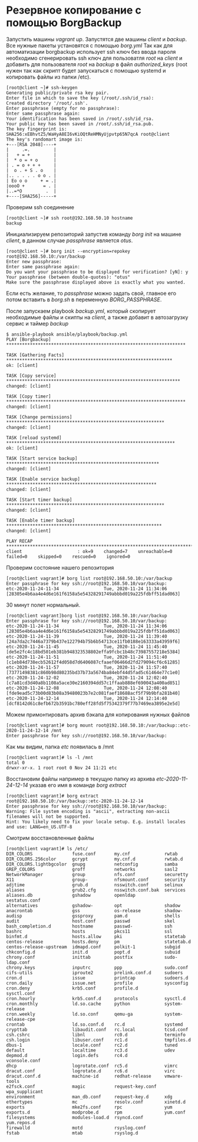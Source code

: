 # Резервное копирование с помощью BorgBackup

Запустить машины *vagrant up*. Запустятся две машины *client* и *backup*.
Все нужные пакеты установятся с помощью *borg.yml*
Так как для автоматизации borgbackup использует ssh ключ без ввода пароля необходимо сгенерировать ssh ключ для пользоватля *root* на *client* и добавить для пользователя *root* на *backup* в файл *authorized_keys* (root нужен так как скрипт будет запускаться с помощью systemd и копировать файлы из папки /etc).

	[root@client ~]# ssh-keygen
	Generating public/private rsa key pair.
	Enter file in which to save the key (/root/.ssh/id_rsa): 
	Created directory '/root/.ssh'.
	Enter passphrase (empty for no passphrase): 
	Enter same passphrase again: 
	Your identification has been saved in /root/.ssh/id_rsa.
	Your public key has been saved in /root/.ssh/id_rsa.pub.
	The key fingerprint is:
	SHA256:xEBhvtZ5/WaHyA8EI6vKiOQtReHMNyUjpvtp65N7qcA root@client
	The key's randomart image is:
	+---[RSA 2048]----+
	|     .=.         |
	|   + = +         |
	|  * o = + o      |
	| . = o + + +     |
	|  o . + S . o    |
	|.. . . . . o o . |
	| Eo o o     + = .|
	|oooO +       = . |
	|..=*O         .  |
	+----[SHA256]-----+

Проверим ssh соединение

	[root@client ~]# ssh root@192.168.50.10 hostname
	backup

Инициализируем репозиторий запустив команду *borg init* на машине *client*, в данном случае *passphrase* является *otus*.

	[root@client ~]# borg init --encryption=repokey root@192.168.50.10:/var/backup
	Enter new passphrase: 
	Enter same passphrase again: 
	Do you want your passphrase to be displayed for verification? [yN]: y
	Your passphrase (between double-quotes): "otus"
	Make sure the passphrase displayed above is exactly what you wanted.

Если есть желание, то *passphrase* можно задать свой, главное его потом вставить в *borg.sh* в переменную *BORG_PASSPHRASE*.

После запускаем playbook *backup.yml*, который скопирует необходимые файлы и скипты на *client*, а также добавит в автозагрузку сервис и таймер *backup*

	$ ansible-playbook ansible/playbook/backup.yml
	PLAY [Borgbackup] ********************************************************************

	TASK [Gathering Facts] ***************************************************************
	ok: [client]

	TASK [Copy service] ******************************************************************
	changed: [client]

	TASK [Copy timer] ********************************************************************
	changed: [client]

	TASK [Change permissions] ************************************************************
	changed: [client]

	TASK [reload systemd] ****************************************************************
	ok: [client]

	TASK [Start service backup] **********************************************************
	changed: [client]

	TASK [Enable service backup] *********************************************************
	changed: [client]

	TASK [Start timer backup] ************************************************************
	changed: [client]

	TASK [Enable timer backup] ***********************************************************
	changed: [client]

	PLAY RECAP ***************************************************************************
	client                     : ok=9    changed=7    unreachable=0    failed=0    skipped=0    rescued=0    ignored=0   

Проверим состояние нашего репозитория

	[root@client vagrant]# borg list root@192.168.50.10:/var/backup
	Enter passphrase for key ssh://root@192.168.50.10/var/backup: 
	etc-2020-11-24-11-34                 Tue, 2020-11-24 11:34:06 [28305e4b6aa4e4d6e161f6158a5e54328291749abbbd019a225fdbff51dad063]

30 минут полет нормальный.

	[root@client vagrant]borg list root@192.168.50.10:/var/backup
	Enter passphrase for key ssh://root@192.168.50.10/var/backup: 
	etc-2020-11-24-11-34                 Tue, 2020-11-24 11:34:06 [28305e4b6aa4e4d6e161f6158a5e54328291749abbbd019a225fdbff51dad063]
	etc-2020-11-24-11-39                 Tue, 2020-11-24 11:39:40 [24a7da2c7446a7379b437e122794b75b6b54713ce11fb0188e163333a43959f6]
	etc-2020-11-24-11-45                 Tue, 2020-11-24 11:45:40 [de5e2fc4c18bd501eb381b948323538802effa9fcbc1b48c73987557218e5384]
	etc-2020-11-24-11-51                 Tue, 2020-11-24 11:51:40 [c1eb84d738ecb52612f4d058d7d6406087cfaaef06466d2fd279094cf6c61285]
	etc-2020-11-24-11-57                 Tue, 2020-11-24 11:57:40 [73771498381c860b98d80235bd37b73a5674ba84ebf44d5fad5c61464e77c1e0]
	etc-2020-11-24-12-02                 Tue, 2020-11-24 12:02:40 [c7a81cd3d40a8b1108a5ace30e2160394dd57c1ffaab888ef690043a400ad851]
	etc-2020-11-24-12-08                 Tue, 2020-11-24 12:08:40 [fde9ead5c73b00d83b08a39480023b7e2c081faef18688acf5f79b9bfa281b40]
	etc-2020-11-24-12-14                 Tue, 2020-11-24 12:14:40 [dcf8142d61c8efb672b3591bc780eff28fd5f75342379f77b7469ea3895e2e5d]

Можем примонтировать архив бэкапа для копирования нужных файлов

	[root@client vagrant]# borg mount root@192.168.50.10:/var/backup::etc-2020-11-24-12-14 /mnt
	Enter passphrase for key ssh://root@192.168.50.10/var/backup: 

Как мы видим, папка *etc* появилась в /mnt

	[root@client vagrant]# ls -l /mnt
	total 0
	drwxr-xr-x. 1 root root 0 Nov 24 11:21 etc


Восстановим файлы например в текущую папку из архива *etc-2020-11-24-12-14* указав его имя в команде *borg extract*

	[root@client vagrant]# borg extract root@192.168.50.10:/var/backup::etc-2020-11-24-12-14
	Enter passphrase for key ssh://root@192.168.50.10/var/backup: 
	Warning: File system encoding is "ascii", extracting non-ascii filenames will not be supported.
	Hint: You likely need to fix your locale setup. E.g. install locales and use: LANG=en_US.UTF-8

Смотрим восстановленные файлы

	[root@client vagrant]# ls /etc/
	DIR_COLORS               fuse.conf       my.cnf             rwtab
	DIR_COLORS.256color      gcrypt          my.cnf.d           rwtab.d
	DIR_COLORS.lightbgcolor  gnupg           netconfig          samba
	GREP_COLORS              groff           networks           sasl2
	NetworkManager           group           nfs.conf           securetty
	X11                      group-          nfsmount.conf      security
	adjtime                  grub.d          nsswitch.conf      selinux
	aliases                  grub2.cfg       nsswitch.conf.bak  services
	aliases.db               gshadow         openldap           sestatus.conf
	alternatives             gshadow-        opt                shadow
	anacrontab               gss             os-release         shadow-
	audisp                   gssproxy        pam.d              shells
	audit                    host.conf       passwd             skel
	bash_completion.d        hostname        passwd-            ssh
	bashrc                   hosts           pkcs11             ssl
	binfmt.d                 hosts.allow     pki                statetab
	centos-release           hosts.deny      pm                 statetab.d
	centos-release-upstream  idmapd.conf     polkit-1           subgid
	chkconfig.d              init.d          popt.d             subuid
	chrony.conf              inittab         postfix            sudo-ldap.conf
	chrony.keys              inputrc         ppp                sudo.conf
	cifs-utils               iproute2        prelink.conf.d     sudoers
	cron.d                   issue           printcap           sudoers.d
	cron.daily               issue.net       profile            sysconfig
	cron.deny                krb5.conf       profile.d          sysctl.conf
	cron.hourly              krb5.conf.d     protocols          sysctl.d
	cron.monthly             ld.so.cache     python             system-release
	cron.weekly              ld.so.conf      qemu-ga            system-release-cpe
	crontab                  ld.so.conf.d    rc.d               systemd
	crypttab                 libaudit.conf   rc.local           tcsd.conf
	csh.cshrc                libnl           rc0.d              terminfo
	csh.login                libuser.conf    rc1.d              tmpfiles.d
	dbus-1                   locale.conf     rc2.d              tuned
	default                  localtime       rc3.d              udev
	depmod.d                 login.defs      rc4.d              vconsole.conf
	dhcp                     logrotate.conf  rc5.d              vimrc
	dracut.conf              logrotate.d     rc6.d              virc
	dracut.conf.d            machine-id      redhat-release     vmware-tools
	e2fsck.conf              magic           request-key.conf   wpa_supplicant
	environment              man_db.conf     request-key.d      xdg
	ethertypes               mc              resolv.conf        xinetd.d
	exports                  mke2fs.conf     rpc                yum
	exports.d                modprobe.d      rpm                yum.conf
	filesystems              modules-load.d  rsyncd.conf        yum.repos.d
	firewalld                motd            rsyslog.conf
	fstab                    mtab            rsyslog.d
